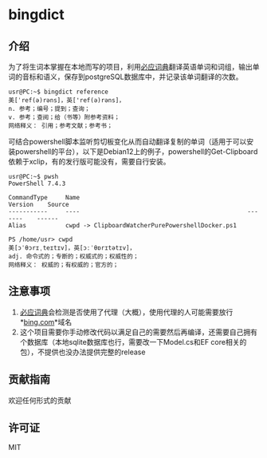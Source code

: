 # bingdict

## 介绍
为了将生词本掌握在本地而写的项目，利用[必应词典](https://cn.bing.com/dict/)翻译英语单词和词组，输出单词的音标和语义，保存到postgreSQL数据库中，并记录该单词翻译的次数。

```shell
usr@PC:~$ bingdict reference
美[ˈref(ə)rəns]，英['ref(ə)rəns]，
n. 参考；编号；提到；查询； 
v. 参考；查阅；给（书等）附参考资料； 
网络释义： 引用；参考文献；参考书； 
```

可结合powershell脚本监听剪切板变化从而自动翻译复制的单词（适用于可以安装powershell的平台），以下是Debian12上的例子，powershell的Get-Clipboard依赖于xclip，有的发行版可能没有，需要自行安装。

```shell
usr@PC:~$ pwsh
PowerShell 7.4.3

CommandType     Name                                               Version    Source
-----------     ----                                               -------    ------
Alias           cwpd -> ClipboardWatcherPurePowershellDocker.ps1              

PS /home/usr> cwpd
美[ɔˈθɔrɪˌteɪtɪv]，英[ɔːˈθɒrɪtətɪv]，
adj. 命令式的；专断的；权威式的；权威性的； 
网络释义： 权威的；有权威的；官方的；

```



## 注意事项

1. [必应词典](https://cn.bing.com/dict/)会检测是否使用了代理（大概），使用代理的人可能需要放行*<u>bing.com</u>*域名
2. 这个项目需要你手动修改代码以满足自己的需要然后再编译，还需要自己拥有个数据库（本地sqlite数据库也行，需要改一下Model.cs和EF core相关的包），不提供也没办法提供完整的release

## 贡献指南

欢迎任何形式的贡献

## 许可证

MIT

